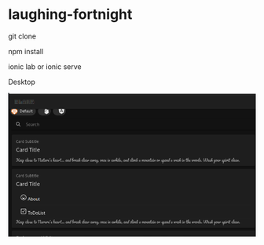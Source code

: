 # laughing-fortnight

git clone

npm install

ionic lab or ionic serve

Desktop 

![](https://github.com/Juninhoww2/laughing-fortnight/blob/main/laughing-fortnight/src/assets/desktop.png)

